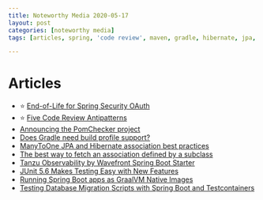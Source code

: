 ```yaml
---
title: Noteworthy Media 2020-05-17
layout: post
categories: [noteworthy media]
tags: [articles, spring, 'code review', maven, gradle, hibernate, jpa, wavefront, junit]

---
```

# Articles
* :star: [End-of-Life for Spring Security OAuth](https://spring.io/blog/2020/05/07/end-of-life-for-spring-security-oauth)
* :star: [Five Code Review Antipatterns](https://blogs.oracle.com/javamagazine/five-code-review-antipatterns)
* [Announcing the PomChecker project](http://andresalmiray.com/announcing-the-pomchecker-project/)
* [Does Gradle need build profile support?](http://andresalmiray.com/does-gradle-need-build-profile-support/)
* [ManyToOne JPA and Hibernate association best practices](https://vladmihalcea.com/manytoone-jpa-hibernate/)
* [The best way to fetch an association defined by a subclass](https://thorben-janssen.com/fetch-association-of-subclass/)
* [Tanzu Observability by Wavefront Spring Boot Starter](https://spring.io/blog/2020/05/07/tanzu-observability-by-wavefront-spring-boot-starter)
* [JUnit 5.6 Makes Testing Easy with New Features](https://blogs.oracle.com/javamagazine/junit-5-6-makes-testing-easy-with-new-features)
* [Running Spring Boot apps as GraalVM Native Images](https://blog.codecentric.de/en/2020/05/spring-boot-graalvm/)
* [Testing Database Migration Scripts with Spring Boot and Testcontainers](https://reflectoring.io/spring-boot-flyway-testcontainers/)
